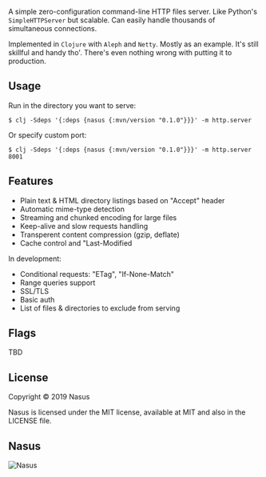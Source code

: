A simple zero-configuration command-line HTTP files server. Like Python's `SimpleHTTPServer` but scalable. Сan easily handle thousands of simultaneous connections.

Implemented in `Clojure` with `Aleph` and `Netty`. Mostly as an example. It's still skillful and handy tho'. There's even nothing wrong with putting it to production.

## Usage

Run in the directory you want to serve:

```shell
$ clj -Sdeps '{:deps {nasus {:mvn/version "0.1.0"}}}' -m http.server
```

Or specify custom port:

```shell
$ clj -Sdeps '{:deps {nasus {:mvn/version "0.1.0"}}}' -m http.server 8001
```

## Features

* Plain text & HTML directory listings based on "Accept" header
* Automatic mime-type detection
* Streaming and chunked encoding for large files
* Keep-alive and slow requests handling
* Transperent content compression (gzip, deflate)
* Cache control and "Last-Modified

In development:

* Conditional requests: "ETag", "If-None-Match"
* Range queries support
* SSL/TLS
* Basic auth
* List of files & directories to exclude from serving

## Flags

TBD

## License

Copyright © 2019 Nasus

Nasus is licensed under the MIT license, available at MIT and also in the LICENSE file.

## Nasus

![Nasus](https://github.com/kachayev/nasus/tree/master/docs/logo/nasus.jpg)
